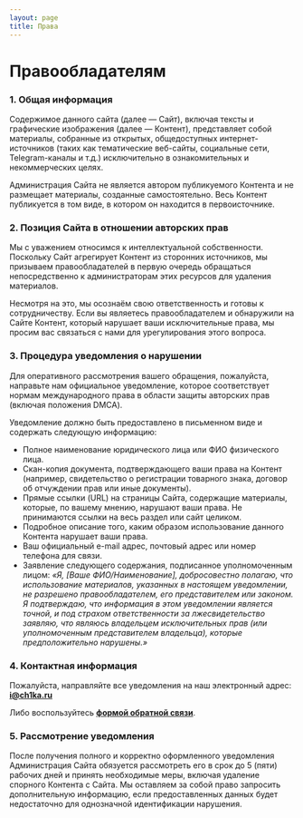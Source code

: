 ```yaml
---
layout: page
title: Права
---
```


# Правообладателям

### 1. Общая информация
Содержимое данного сайта (далее — Сайт), включая тексты и графические изображения (далее — Контент), представляет собой материалы, собранные из открытых, общедоступных интернет-источников (таких как тематические веб-сайты, социальные сети, Telegram-каналы и т.д.) исключительно в ознакомительных и некоммерческих целях.

Администрация Сайта не является автором публикуемого Контента и не размещает материалы, созданные самостоятельно. Весь Контент публикуется в том виде, в котором он находится в первоисточнике.

### 2. Позиция Сайта в отношении авторских прав
Мы с уважением относимся к интеллектуальной собственности. Поскольку Сайт агрегирует Контент из сторонних источников, мы призываем правообладателей в первую очередь обращаться непосредственно к администраторам этих ресурсов для удаления материалов.

Несмотря на это, мы осознаём свою ответственность и готовы к сотрудничеству. Если вы являетесь правообладателем и обнаружили на Сайте Контент, который нарушает ваши исключительные права, мы просим вас связаться с нами для урегулирования этого вопроса.

### 3. Процедура уведомления о нарушении
Для оперативного рассмотрения вашего обращения, пожалуйста, направьте нам официальное уведомление, которое соответствует нормам международного права в области защиты авторских прав (включая положения DMCA).

Уведомление должно быть предоставлено в письменном виде и содержать следующую информацию:

*   Полное наименование юридического лица или ФИО физического лица.
*   Скан-копия документа, подтверждающего ваши права на Контент (например, свидетельство о регистрации товарного знака, договор об отчуждении прав или иные документы).
*   Прямые ссылки (URL) на страницы Сайта, содержащие материалы, которые, по вашему мнению, нарушают ваши права. Не принимаются ссылки на весь раздел или сайт целиком.
*   Подробное описание того, каким образом использование данного Контента нарушает ваши права.
*   Ваш официальный e-mail адрес, почтовый адрес или номер телефона для связи.
*   Заявление следующего содержания, подписанное уполномоченным лицом:
    *«Я, [Ваше ФИО/Наименование], добросовестно полагаю, что использование материалов, указанных в настоящем уведомлении, не разрешено правообладателем, его представителем или законом. Я подтверждаю, что информация в этом уведомлении является точной, и под страхом ответственности за лжесвидетельство заявляю, что являюсь владельцем исключительных прав (или уполномоченным представителем владельца), которые предположительно нарушены.»*

### 4. Контактная информация
Пожалуйста, направляйте все уведомления на наш электронный адрес: **i@ch1ka.ru**

Либо воспользуйтесь **[формой обратной связи](https://forms.yandex.ru/cloud/6863930190fa7b00f4cc4640/)**.

### 5. Рассмотрение уведомления
После получения полного и корректно оформленного уведомления Администрация Сайта обязуется рассмотреть его в срок до 5 (пяти) рабочих дней и принять необходимые меры, включая удаление спорного Контента с Сайта. Мы оставляем за собой право запросить дополнительную информацию, если предоставленных данных будет недостаточно для однозначной идентификации нарушения. 
